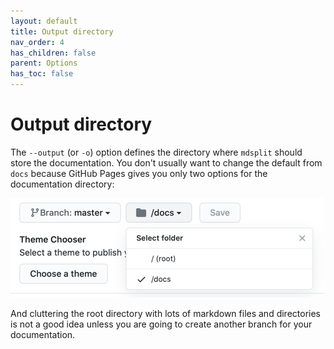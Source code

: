 ```yaml
---
layout: default
title: Output directory
nav_order: 4
has_children: false
parent: Options
has_toc: false
---
```

# Output directory

The `--output` (or `-o`) option defines the directory where `mdsplit` should store the documentation. You don't usually want to change the default from `docs` because GitHub Pages gives you only two options for the documentation directory:

![](../images/pages_dirs.png)

And cluttering the root directory with lots of markdown files and directories is not a good idea unless you are going to
create another branch for your documentation.



<!-- Generated with mdsplit: https://github.com/alandefreitas/mdsplit -->
